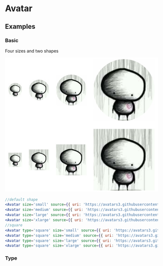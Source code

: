 # Avatar

## Examples

### Basic

Four sizes and two shapes

![different sizes and shapes](../.gitbook/assets/1563935976145.jpg)

```jsx
//default shape
<Avatar size='small' source={{ uri: 'https://avatars3.githubusercontent.com/u/16103819' }}/>
<Avatar size='medium' source={{ uri: 'https://avatars3.githubusercontent.com/u/16103819' }}/>
<Avatar size='large' source={{ uri: 'https://avatars3.githubusercontent.com/u/16103819' }}/>
<Avatar size='xlarge' source={{ uri: 'https://avatars3.githubusercontent.com/u/16103819' }}/>
//square
<Avatar type='square' size='small' source={{ uri: 'https://avatars3.githubusercontent.com/u/16103819' }}/>
<Avatar type='square' size='medium' source={{ uri: 'https://avatars3.githubusercontent.com/u/16103819' }}/>
<Avatar type='square' size='large' source={{ uri: 'https://avatars3.githubusercontent.com/u/16103819' }}/>
<Avatar type='square' size='xlarge' source={{ uri: 'https://avatars3.githubusercontent.com/u/16103819' }}/>
```

### Type



